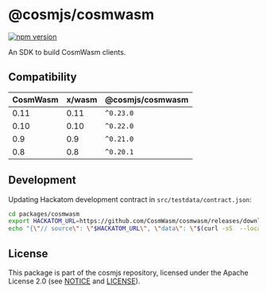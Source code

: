# @cosmjs/cosmwasm

[![npm version](https://img.shields.io/npm/v/@cosmjs/cosmwasm.svg)](https://www.npmjs.com/package/@cosmjs/cosmwasm)

An SDK to build CosmWasm clients.

## Compatibility

| CosmWasm | x/wasm | @cosmjs/cosmwasm |
| -------- | ------ | ---------------- |
| 0.11     | 0.11   | `^0.23.0`        |
| 0.10     | 0.10   | `^0.22.0`        |
| 0.9      | 0.9    | `^0.21.0`        |
| 0.8      | 0.8    | `^0.20.1`        |

## Development

Updating Hackatom development contract in `src/testdata/contract.json`:

```sh
cd packages/cosmwasm
export HACKATOM_URL=https://github.com/CosmWasm/cosmwasm/releases/download/v0.11.0-alpha4/hackatom.wasm
echo "{\"// source\": \"$HACKATOM_URL\", \"data\": \"$(curl -sS  --location $HACKATOM_URL | base64)\" }" | jq > src/testdata/contract.json
```

## License

This package is part of the cosmjs repository, licensed under the Apache License
2.0 (see [NOTICE](https://github.com/CosmWasm/cosmjs/blob/master/NOTICE) and
[LICENSE](https://github.com/CosmWasm/cosmjs/blob/master/LICENSE)).
